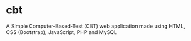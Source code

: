 # cbt

A Simple Computer-Based-Test (CBT) web application made using HTML, CSS (Bootstrap), JavaScript, PHP and MySQL

